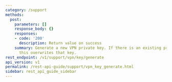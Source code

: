 ```yaml
---
category: /support
methods:
  post:
    parameters: []
    response_body: {}
    responses:
    - code: '200'
      description: Return value on success
    summary: Generate a new VPN private key. If there is an existing private key,
      this overwrites that key.
rest_endpoint: /v1/support/vpn/key/generate
api_version: v1
permalink: /rest-api-guide/support/vpn_key_generate.html
sidebar: rest_api_guide_sidebar
---
```

